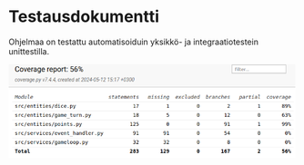 # Testausdokumentti

Ohjelmaa on testattu automatisoiduin yksikkö- ja integraatiotestein unittestilla.

![coverage-report](https://github.com/Sokirates/ot-harjoitustyo/blob/main/dokumentaatio/kuvat/coverage-report.png)
